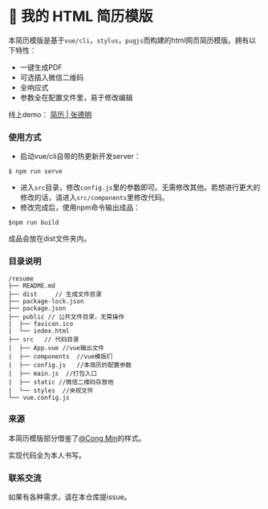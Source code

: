 # 📑 我的 HTML 简历模版

本简历模版是基于`vue/cli`，`stylus`，`pugjs`而构建的html网页简历模版。拥有以下特性：

- 一键生成PDF
- 可选插入微信二维码
- 全响应式
- 参数全在配置文件里，易于修改编辑



线上demo： [简历 | 张德明](https://www.coderming.com/resume/)

 

### 使用方式

- 启动vue/cli自带的热更新开发server：

```
$ npm run serve
```

- 进入`src`目录，修改`config.js`里的参数即可。无需修改其他。若想进行更大的修改的话，请进入`src/components`里修改代码。
- 修改完成后，使用npm命令输出成品：

```
$npm run build
```

成品会放在dist文件夹内。





### 目录说明

```
/resume
├── README.md
├── dist     // 生成文件目录
├── package-lock.json
├── package.json
├── public // 公共文件目录，无需操作
|  ├── favicon.ico
|  └── index.html
├── src   // 代码目录
|  ├── App.vue //vue输出文件
|  ├── components  //vue模版们
|  ├── config.js   //本简历的配置参数
|  ├── main.js  //打包入口
|  ├── static //微信二维码存放地
|  └── styles  //央视文件
└── vue.config.js
```



### 来源

本简历模版部分借鉴了[@Cong Min](https://github.com/mcc108/resume)的样式。

实现代码全为本人书写。



### 联系交流

如果有各种需求，请在本仓库提issue。